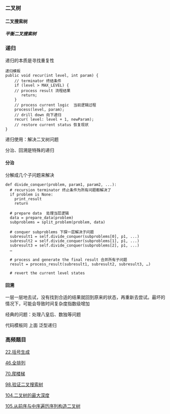 ### 二叉树
#### 二叉搜索树
##### 平衡二叉搜索树

### 递归

递归的本质是寻找重复性

```
递归模板
public void recur(int level, int param) { 
    // terminator 终结条件
    if (level > MAX_LEVEL) { 
    // process result 流程结果
       return; 
    } 
    // process current logic  当前逻辑过程
    process(level, param); 
    // drill down 向下递归
    recur( level: level + 1, newParam); 
    // restore current status 恢复现状
}

```

递归使用：解决二叉树问题

分治、回溯是特殊的递归

#### 分治
分解成几个子问题来解决

```
def divide_conquer(problem, param1, param2, ...): 
  # recursion terminator 终止条件为所有问题都解决了
  if problem is None: 
	print_result 
	return 

  # prepare data  处理当层逻辑
  data = prepare_data(problem) 
  subproblems = split_problem(problem, data) 

  # conquer subproblems 下探一层解决子问题
  subresult1 = self.divide_conquer(subproblems[0], p1, ...) 
  subresult2 = self.divide_conquer(subproblems[1], p1, ...) 
  subresult3 = self.divide_conquer(subproblems[2], p1, ...) 
  …

  # process and generate the final result 合并所有子问题
  result = process_result(subresult1, subresult2, subresult3, …)
	
  # revert the current level states
```

#### 回溯
一层一层地去试，没有找到合适的结果就回到原来的状态，再重新去尝试。最坏的情况下，可能会导致时间复杂度指数级增加

经典的问题：处理八皇后、数独等问题

代码模板同 上面 泛型递归



### 高频题目

[22.括号生成](https://github.com/Jackzigen/LeetCode/blob/master/Problems/1-100/22.括号生成.md)

[46.全排列](https://github.com/Jackzigen/LeetCode/blob/master/Problems/1-100/46.全排列.md)

[70.爬楼梯](https://github.com/Jackzigen/LeetCode/blob/master/Problems/1-100/70.爬楼梯.md)

[98.验证二叉搜索树](https://github.com/Jackzigen/LeetCode/blob/master/Problems/1-100/98.验证二叉搜索树.md)

[104.二叉树的最大深度](https://github.com/Jackzigen/LeetCode/blob/master/Problems/101-200/104.二叉树的最大深度.md)

[105.从前序与中序遍历序列构造二叉树](https://github.com/Jackzigen/LeetCode/blob/master/Problems/101-200/105.%20从前序与中序遍历序列构造二叉树.md)
